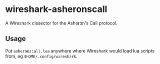 wireshark-asheronscall
======================

A Wireshark dissector for the Asheron's Call protocol.

Usage
-----

Put `asheronscall.lua` anywhere where Wireshark would load lua scripts from, eg
`$HOME/.config/wireshark`.

